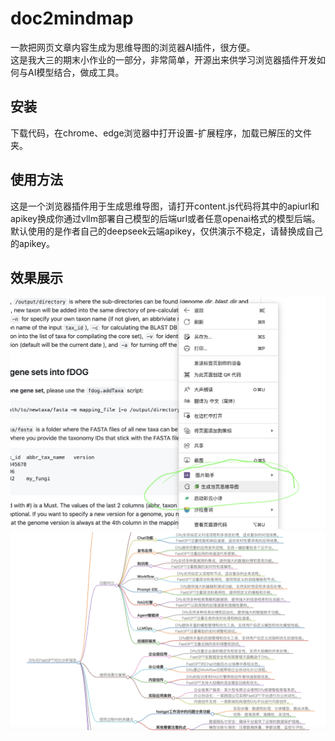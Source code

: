 # doc2mindmap
一款把网页文章内容生成为思维导图的浏览器AI插件，很方便。  
这是我大三的期末小作业的一部分，非常简单，开源出来供学习浏览器插件开发如何与AI模型结合，做成工具。

## 安装
下载代码，在chrome、edge浏览器中打开设置-扩展程序，加载已解压的文件夹。

## 使用方法
这是一个浏览器插件用于生成思维导图，请打开content.js代码将其中的apiurl和apikey换成你通过vllm部署自己模型的后端url或者任意openai格式的模型后端。默认使用的是作者自己的deepseek云端apikey，仅供演示不稳定，请替换成自己的apikey。

## 效果展示
![alt text](assets/3014ef6c26c03498fc46c5439b97309d.png)
![alt text](assets/a8cbe5b0b51b65710f69a937a4154041.png)